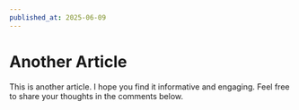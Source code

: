 ```yaml
---
published_at: 2025-06-09
---
```

# Another Article

This is another article. I hope you find it informative and engaging. Feel free
to share your thoughts in the comments below.
